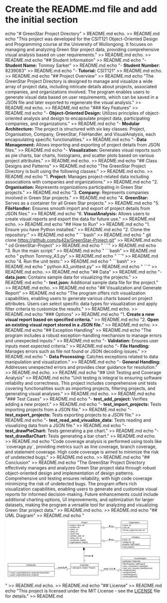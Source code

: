# Create the README.md file and add the initial section
echo "# GreenStar Project Directory" > README.md
echo. >> README.md
echo "This project was developed for the CSIT121 Object-Oriented Design and Programming course at the University of Wollongong. It focuses on managing and analyzing Green Star project data, providing comprehensive visual analysis based on user requirements." >> README.md
echo. >> README.md
echo "## Student Information" >> README.md
echo "- **Student Name:** Tonmoy Sarker" >> README.md
echo "- **Student Number:** 8239083" >> README.md
echo "- **Tutorial:** CSIT121" >> README.md
echo. >> README.md
echo "## Project Overview" >> README.md
echo "The GreenStar Project Directory is designed to manage and visualize a wide array of project data, including intricate details about projects, associated companies, and organizations involved. The program enables users to generate visual data based on user requirements, which can be saved in a JSON file and later exported to regenerate the visual analysis." >> README.md
echo. >> README.md
echo "### Key Features" >> README.md
echo "- **Object-Oriented Design:** Utilizes principles of object-oriented analysis and design to encapsulate project data, participating companies, and organizations." >> README.md
echo "- **Modular Architecture:** The project is structured with six key classes: Project, Organisation, Company, GreenStar, FileHandler, and VisualAnalysis, each encapsulating specific functionalities." >> README.md
echo "- **Data Management:** Allows importing and exporting of project details from JSON files." >> README.md
echo "- **Visualization:** Generates visual reports such as pie charts, bar charts, histograms, and scatter plots based on various project attributes." >> README.md
echo. >> README.md
echo "## Class Designs and Patterns" >> README.md
echo "The GreenStar Project Directory is built using the following classes:" >> README.md
echo. >> README.md
echo "1. **Project:** Manages project-related data including associations with companies and organizations." >> README.md
echo "2. **Organisation:** Represents organizations participating in Green Star projects." >> README.md
echo "3. **Company:** Represents companies involved in Green Star projects." >> README.md
echo "4. **GreenStar:** Serves as a container for all Green Star projects." >> README.md
echo "5. **FileHandler:** Ensures smooth import and export of project details from JSON files." >> README.md
echo "6. **VisualAnalysis:** Allows users to create visual reports and export the data for future use." >> README.md
echo. >> README.md
echo "## How to Run" >> README.md
echo "1. Ensure you have Python installed." >> README.md
echo "2. Clone the repository:" >> README.md
echo "   \`\`\`bash" >> README.md
echo "   git clone https://github.com/ts42a/GreenStar-Project.git" >> README.md
echo "   cd GreenStar-Project" >> README.md
echo "   \`\`\`" >> README.md
echo "3. Run the main script:" >> README.md
echo "   \`\`\`bash" >> README.md
echo "   python Tonmoy_A3.py" >> README.md
echo "   \`\`\`" >> README.md
echo "4. Run the unit tests:" >> README.md
echo "   \`\`\`bash" >> README.md
echo "   python A3_unittest.py" >> README.md
echo "   \`\`\`" >> README.md
echo. >> README.md
echo "## Data" >> README.md
echo "- **data.json:** Contains sample data for visualizing the projects." >> README.md
echo "- **test.json:** Additional sample data file for the project." >> README.md
echo. >> README.md
echo "## Visualization and Generate Report" >> README.md
echo "The program offers rich visualization capabilities, enabling users to generate various charts based on project attributes. Users can select specific data types for visualization and apply filter criteria to customize the results." >> README.md
echo. >> README.md
echo "### Options" >> README.md
echo "1. **Create a new visual report based on specified criteria.**" >> README.md
echo "2. **Open an existing visual report stored in a JSON file.**" >> README.md
echo. >> README.md
echo "## Exception Handling" >> README.md
echo "The program includes a robust exception-handling mechanism to manage errors and unexpected inputs:" >> README.md
echo "- **Validation:** Ensures user inputs meet expected criteria." >> README.md
echo "- **File Handling:** Manages errors such as file not found or JSON decoding issues." >> README.md
echo "- **Data Processing:** Catches exceptions related to data manipulation and visualization." >> README.md
echo "- **General Handling:** Addresses unexpected errors and provides clear guidance for resolution." >> README.md
echo. >> README.md
echo "## Unit Testing and Coverage Analysis" >> README.md
echo "Unit testing is integral to ensuring software reliability and correctness. This project includes comprehensive unit tests covering functionalities such as importing projects, filtering projects, and generating visual analyses." >> README.md
echo. >> README.md
echo "### Test Cases" >> README.md
echo "- **test_add_project:** Verifies adding a new project." >> README.md
echo "- **test_import_projects:** Tests importing projects from a JSON file." >> README.md
echo "- **test_export_projects:** Tests exporting projects to a JSON file." >> README.md
echo "- **test_read_and_visualize_data:** Tests reading and visualizing data from a JSON file." >> README.md
echo "- **test_drawPieChart:** Tests generating a pie chart." >> README.md
echo "- **test_drawBarChart:** Tests generating a bar chart." >> README.md
echo. >> README.md
echo "Code coverage analysis is performed using tools like \`coverage.py\`, providing metrics such as line coverage, branch coverage, and statement coverage. High code coverage is aimed to minimize the risk of undetected bugs." >> README.md
echo. >> README.md
echo "## Conclusion" >> README.md
echo "The GreenStar Project Directory effectively manages and analyzes Green Star project data through robust object-oriented design and implementation of design patterns. Comprehensive unit testing ensures reliability, with high code coverage minimizing the risk of undetected bugs. The program offers rich visualization capabilities, enabling users to generate and customize visual reports for informed decision-making. Future enhancements could include additional charting options, UI improvements, and optimization for larger datasets, making the program a versatile tool for analyzing and visualizing Green Star project data." >> README.md
echo. >> README.md
echo "## UML Diagram" >> README.md
echo "![UML Diagram](A3.png)" >> README.md
echo. >> README.md
echo "## License" >> README.md
echo "This project is licensed under the MIT License - see the [LICENSE](LICENSE) file for details." >> README.md
